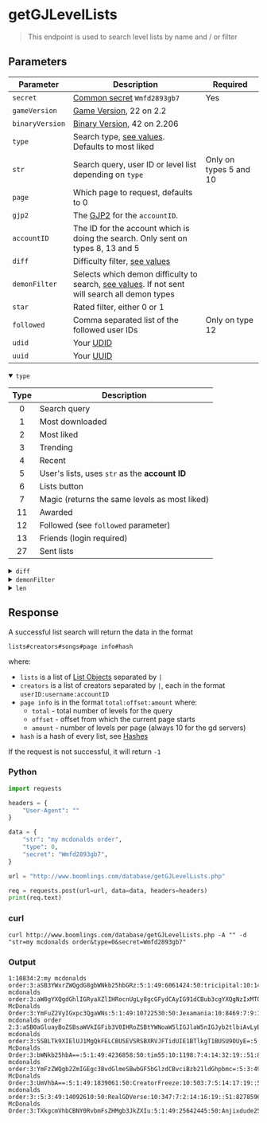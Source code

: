 # getGJLevelLists

> This endpoint is used to search level lists by name and / or filter

## Parameters

| Parameter         | Description                                                                                                   | Required                              |
| ----------------- | ------------------------------------------------------------------------------------------------------------- | ------------------------------------- |
| `secret`          | [Common secret](/reference/secrets.md) `Wmfd2893gb7`                                                          | Yes                                   |
| `gameVersion`     | [Game Version](#), 22 on 2.2                                                                                  |                                       |
| `binaryVersion`   | [Binary Version](#), 42 on 2.206                                                                              |                                       |
| `type`            | Search type, [see values](#type). Defaults to most liked                                                      |                                       |
| `str`             | Search query, user ID or level list depending on `type`                                                       | Only on types 5 and 10                |
| `page`            | Which page to request, defaults to 0                                                                          |                                       |
| `gjp2`            | The [GJP2](/topics/encryption/gjp.md) for the `accountID`.                                                    |                                       |
| `accountID`       | The ID for the account which is doing the search. Only sent on types 8, 13 and 5                              |                                       |
| `diff`            | Difficulty filter, [see values](#diff)                                                                        |                                       |
| `demonFilter`     | Selects which demon difficulty to search, [see values](#demonFilter). If not sent will search all demon types |                                       |
| `star`            | Rated filter, either 0 or 1                                                                                   |                                       |
| `followed`        | Comma separated list of the followed user IDs                                                                 | Only on type 12                       |
| `udid`            | Your [UDID](/topics/encryption/id.md)                                                                         |                                       |
| `uuid`            | Your [UUID](/topics/encryption/id.md)                                                                         |                                       |
<details open id="type">
    <summary><code>type</code></summary>

| Type | Description                                                                       |
| :--: | --------------------------------------------------------------------------------- |
|  0   | Search query                                                                      |
|  1   | Most downloaded                                                                   |
|  2   | Most liked                                                                        |
|  3   | Trending                                                                          |
|  4   | Recent                                                                            |
|  5   | User's lists, uses `str` as the **account ID**                                    |
|  6   | Lists button                                                                      |
|  7   | Magic (returns the same levels as most liked)                                     |
|  11  | Awarded                                                                           |
|  12  | Followed (see `followed` parameter)                                               |
|  13  | Friends (login required)                                                          |
|  27  | Sent lists                                                                        |

</details>

<details id="diff">
    <summary><code>diff</code></summary>

| diff | Description                                                |
| :--: | ---------------------------------------------------------- |
|  -1  | N/A                                                        |
|  -2  | Demons (see `demonFilter` for specifying demon difficulty) |
|  1   | Easy                                                       |
|  2   | Normal                                                     |
|  3   | Hard                                                       |
|  4   | Harder                                                     |
|  5   | Insane                                                     |

</details>

<details id="demonFilter">
    <summary><code>demonFilter</code></summary>

| demonFilter | Description   |
| :---------: | ------------- |
|      1      | Easy demon    |
|      2      | Medium demon  |
|      3      | Hard demon    |
|      4      | Insane demon  |
|      5      | Extreme demon |

</details>

<details id="len">
    <summary><code>len</code></summary>

| len | Value  |
| :-: | ------ |
|  0  | Tiny   |
|  1  | Short  |
|  2  | Medium |
|  3  | Long   |
|  4  | XL     |

</details>

## Response

A successful list search will return the data in the format

```
lists#creators#songs#page info#hash
```

where:

- `lists` is a list of [List Objects](/resources/server/list.md)  separated by `|`
- `creators` is a list of creators separated by `|`, each in the format `userID:username:accountID`
- `page info` is in the format `total:offset:amount` where:
  - `total` - total number of levels for the query
  - `offset` - offset from which the current page starts
  - `amount` - number of levels per page (always 10 for the gd servers)
- `hash` is a hash of every list, see [Hashes](#)
<!-- should the hash be explained here or on its own page like how the old docs had a page for CHK -->

If the request is not successful, it will return `-1`


<!-- tabs:start -->

### **Python**

```py
import requests

headers = {
    "User-Agent": ""
}

data = {
    "str": "my mcdonalds order",
    "type": 0,
    "secret": "Wmfd2893gb7",
}

url = "http://www.boomlings.com/database/getGJLevelLists.php"

req = requests.post(url=url, data=data, headers=headers)
print(req.text)
```

### **curl**

```plain
curl http://www.boomlings.com/database/getGJLevelLists.php -A "" -d "str=my mcdonalds order&type=0&secret=Wmfd2893gb7"
```

<!-- tabs:end -->

### Output

```
1:10834:2:my mcdonalds order:3:aSB3YWxrZWQgdG8gbWNkb25hbGRz:5:1:49:6061424:50:tricipital:10:143479:7:10:14:5334:19::51:78111123,80840474,20556675,71480069,51008389,26108947,59604964,190626,53898587,72443435,47499900,89638158,43758774,90640638,96282081,86742812:55:0:56:0:28:1703082168:29:0|1:4406:2:my mcdonalds order:3:aW0gYXQgdGhlIGRyaXZlIHRocnUgLy8gcGFydCAyIG91dCBub3cgYXQgNzIxMTQ=:5:7:49:17062290:50:GD2G:10:90039:7:2:14:4457:19::51:25147297,82785965,11171792,30261946,31496121,71189946,19716898,14456417,4050125,79412478,1442329,67287373,61350256:55:0:56:0:28:1703048969:29:1703631457|1:22325:2:My McDonalds Order:3:YmFuZ2VyIGxpc3QgaWNs:5:1:49:10722530:50:Jexamania:10:8469:7:9:14:222:19::51:25147297,83671207,46104803,72867858,65500565,16683338,32666588,25717922,84904479,92727112,69043485,4846999,58038680,67287373:55:0:56:0:28:1703125026:29:0|1:72114:2:my mcdonalds order 2:3:aSB0aGluayBoZSBsaWVkIGFib3V0IHRoZSBtYWNoaW5lIGJlaW5nIGJyb2tlbiAvLyB0aGUgc2VxdWVsIG5vIG9uZSBhc2tlZCBmb3IgdG8gbXkgbWNkb25hbGRzIG9yZGVy:5:3:49:17062290:50:GD2G:10:4732:7:2:14:156:19::51:25147297,65037091,88758014,59604964,67993675,59966737,56102262,97933043,2056444,85312317,91482208,58038680,46160451,75940156,95959832,81466909,68064189,61350256:55:0:56:0:28:1703631267:29:1703638822|1:16619:2:my mcdonalds order:3:SSBLTk9XIElUJ1MgQkFELCBUSEVSRSBXRVJFTidUIE1BTlkgT1BUSU9OUyE=:5:1:49:14542509:50:ZohMyGoodnessGD:10:2652:7:6:14:44:19::51:47499900,57410100,57474996,84904479,38557238,59157328,87981410,60001202,77367261,41551990,67287373:55:0:56:0:28:1703101621:29:0|1:12460:2:My McDonalds Order:3:bWNkb25hbA==:5:1:49:4236858:50:tim55:10:1198:7:4:14:32:19::51:82931130,69309640,56455492,36619357,55320441:55:0:56:0:28:1703087812:29:0|1:29628:2:My mcdonalds order:3:YmFzZWQgb2ZmIGEgc3BvdGlmeSBwbGF5bGlzdCBvciBzb21ldGhpbmc=:5:3:49:10055542:50:RuSsiaNrobToP:10:1254:7:10:14:17:19::51:78111123,34889235,80840474,11171792,71480069,84904479,97589710,443669,4460853,72443435,97590104,13550658,2056444,86742812:55:0:56:0:28:1703180209:29:1703614964|1:45077:2:My McDonalds Order:3:UmVhbA==:5:1:49:1839061:50:CreatorFreeze:10:503:7:5:14:17:19::51:80840474,30963660,79412478,14456417,61293573,71971062,86929245,86742812,58038680:55:0:56:0:28:1703307069:29:0|1:33953:2:My mcdonalds order:3::5:3:49:14092610:50:RealGDVerse:10:347:7:2:14:16:19::51:82785965,11012303,38557238,18931295,11255719,61408958,26162113,72014001,42633903,13752832,69768064,49186967,77554979,22294605,70549760,66416136,50525701,89933948,37039661,58976282,6988127,86449162,3134009,87727825,82995551,73004601,57585857,82139948,95318968,69925593,1203245,69765381,50647963,67254591,14370474,96968200,93201502,92509265,65430141,56495221,76489404,91963243,41035356,62427241,68752244,69996378,26880009,7360312,79013891,65269818,76963460,88732322,11171792:55:0:56:0:28:1703206770:29:1703428545|1:68104:2:My McDonalds Order:3:TXkgcmVhbCBNY0RvbmFsZHMgb3JkZXIu:5:1:49:25642445:50:Anjixdude25z:10:393:7:9:14:12:19::51:78111123,59413153,12664426,97172976,87995257,85508683,89490621,72811779,10558915,9007089,84904479,27742076,61718673,27090448:55:0:56:0:28:1703571483:29:0#10532982:CreatorFreeze:1839061|14827098:tim55:4236858|15479163:tricipital:6061424|92900676:RuSsiaNrobToP:10055542|98535835:Jexamania:10722530|139957548:RealGDVerse:14092610|147859835:ZohMyGoodnessGD:14542509|25220930:GD2G:17062290|221186876:Anjixdude25z:25642445#9999:0:10#f5da5823d94bbe7208dd83a30ff427c7d88fdb99
```
